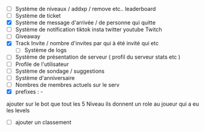 - [ ] Système de niveaux / addxp / remove etc.. leaderboard
- [ ] Système de ticket
- [x] Système de message d'arrivée / de personne qui quitte
- [ ] Système de notification tiktok insta twitter youtube Twitch
- [ ] Giveaway
- [x] Track Invite / nombre d'invites par qui à été invité qui etc
  - [ ] Système de logs
- [ ] Système de présentation de serveur ( profil du serveur stats etc )
- [ ] Profile de l'utilisateur
- [ ] Système de sondage / suggestions
- [ ] Système d'anniversaire
- [ ] Nombres de membres actuels sur le serv
- [x] prefixes : -

ajouter sur le bot que tout les 5 Niveau ils donnent un role au joueur qui a eu les levels

- [ ] ajouter un classement
